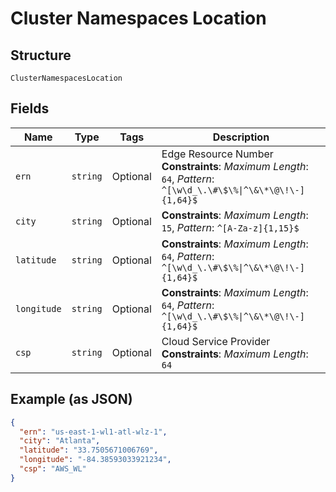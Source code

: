 
# Cluster Namespaces Location

## Structure

`ClusterNamespacesLocation`

## Fields

| Name | Type | Tags | Description |
|  --- | --- | --- | --- |
| `ern` | `string` | Optional | Edge Resource Number<br>**Constraints**: *Maximum Length*: `64`, *Pattern*: `^[\w\d_\.\#\$\%\|^\&\*\@\!\-]{1,64}$` |
| `city` | `string` | Optional | **Constraints**: *Maximum Length*: `15`, *Pattern*: `^[A-Za-z]{1,15}$` |
| `latitude` | `string` | Optional | **Constraints**: *Maximum Length*: `64`, *Pattern*: `^[\w\d_\.\#\$\%\|^\&\*\@\!\-]{1,64}$` |
| `longitude` | `string` | Optional | **Constraints**: *Maximum Length*: `64`, *Pattern*: `^[\w\d_\.\#\$\%\|^\&\*\@\!\-]{1,64}$` |
| `csp` | `string` | Optional | Cloud Service Provider<br>**Constraints**: *Maximum Length*: `64` |

## Example (as JSON)

```json
{
  "ern": "us-east-1-wl1-atl-wlz-1",
  "city": "Atlanta",
  "latitude": "33.7505671006769",
  "longitude": "-84.38593033921234",
  "csp": "AWS_WL"
}
```

